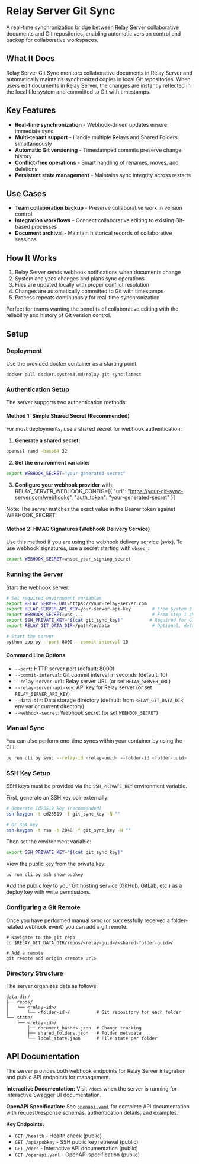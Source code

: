 # Relay Server Git Sync

A real-time synchronization bridge between Relay Server collaborative documents and Git repositories, enabling automatic version control and backup for collaborative workspaces.

## What It Does

Relay Server Git Sync monitors collaborative documents in Relay Server and automatically maintains synchronized copies in local Git repositories. When users edit documents in Relay Server, the changes are instantly reflected in the local file system and committed to Git with timestamps.

## Key Features

- **Real-time synchronization** - Webhook-driven updates ensure immediate sync
- **Multi-tenant support** - Handle multiple Relays and Shared Folders simultaneously  
- **Automatic Git versioning** - Timestamped commits preserve change history
- **Conflict-free operations** - Smart handling of renames, moves, and deletions
- **Persistent state management** - Maintains sync integrity across restarts

## Use Cases

- **Team collaboration backup** - Preserve collaborative work in version control
- **Integration workflows** - Connect collaborative editing to existing Git-based processes
- **Document archival** - Maintain historical records of collaborative sessions

## How It Works

1. Relay Server sends webhook notifications when documents change
2. System analyzes changes and plans sync operations
3. Files are updated locally with proper conflict resolution
4. Changes are automatically committed to Git with timestamps
5. Process repeats continuously for real-time synchronization

Perfect for teams wanting the benefits of collaborative editing with the reliability and history of Git version control.

## Setup

### Deployment

Use the provided docker container as a starting point.

```
docker pull docker.system3.md/relay-git-sync:latest
```

### Authentication Setup

The server supports two authentication methods:

#### Method 1: Simple Shared Secret (Recommended)

For most deployments, use a shared secret for webhook authentication:

1. **Generate a shared secret:**

```bash
openssl rand -base64 32
```

2. **Set the environment variable:**

```bash
export WEBHOOK_SECRET="your-generated-secret"
```

3. **Configure your webhook provider** with:
   RELAY_SERVER_WEBHOOK_CONFIG=[{
   "url": "https://your-git-sync-server.com/webhooks",
   "auth_token": "your-generated-secret"
   }]

Note: The server matches the exact value in the Bearer token against WEBHOOK_SECRET.

#### Method 2: HMAC Signatures (Webhook Delivery Service)

Use this method if you are using the webhook delivery service (svix).
To use webhook signatures, use a secret starting with `whsec_`:

```bash
export WEBHOOK_SECRET=whsec_your_signing_secret
```

### Running the Server

Start the webhook server:

```bash
# Set required environment variables
export RELAY_SERVER_URL=https://your-relay-server.com
export RELAY_SERVER_API_KEY=your-server-api-key        # From System 3 team
export WEBHOOK_SECRET=whs_...                          # From step 1 above
export SSH_PRIVATE_KEY="$(cat git_sync_key)"          # Required for Git push operations
export RELAY_GIT_DATA_DIR=/path/to/data                # Optional, defaults to current directory

# Start the server
python app.py --port 8000 --commit-interval 10
```

#### Command Line Options

- `--port`: HTTP server port (default: 8000)
- `--commit-interval`: Git commit interval in seconds (default: 10)
- `--relay-server-url`: Relay server URL (or set `RELAY_SERVER_URL`)
- `--relay-server-api-key`: API key for Relay server (or set `RELAY_SERVER_API_KEY`)
- `--data-dir`: Data storage directory (default: from `RELAY_GIT_DATA_DIR` env var or current directory)
- `--webhook-secret`: Webhook secret (or set `WEBHOOK_SECRET`)

### Manual Sync

You can also perform one-time syncs within your container by using the CLI:

```bash
uv run cli.py sync --relay-id <relay-uuid> --folder-id <folder-uuid>
```

### SSH Key Setup

SSH keys must be provided via the `SSH_PRIVATE_KEY` environment variable.

First, generate an SSH key pair externally:

```bash
# Generate Ed25519 key (recommended)
ssh-keygen -t ed25519 -f git_sync_key -N ""

# Or RSA key
ssh-keygen -t rsa -b 2048 -f git_sync_key -N ""
```

Then set the environment variable:

```bash
export SSH_PRIVATE_KEY="$(cat git_sync_key)"
```

View the public key from the private key:

```bash
uv run cli.py ssh show-pubkey
```

Add the public key to your Git hosting service (GitHub, GitLab, etc.) as a deploy key with write permissions.

### Configuring a Git Remote

Once you have performed manual sync (or successfully received a folder-related webhook event) you can add a git remote.

```
# Navigate to the git repo
cd $RELAY_GIT_DATA_DIR/repos/<relay-guid>/<shared-folder-guid>/

# Add a remote
git remote add origin <remote url>
```

### Directory Structure

The server organizes data as follows:

```
data-dir/
├── repos/
│   └── <relay-id>/
│       └── <folder-id>/          # Git repository for each folder
└── state/
    └── <relay-id>/
        ├── document_hashes.json  # Change tracking
        ├── shared_folders.json   # Folder metadata
        └── local_state.json      # File state per folder
```

## API Documentation

The server provides both webhook endpoints for Relay Server integration and public API endpoints for management.

**Interactive Documentation:** Visit `/docs` when the server is running for interactive Swagger UI documentation.

**OpenAPI Specification:** See [`openapi.yaml`](./openapi.yaml) for complete API documentation with request/response schemas, authentication details, and examples.

**Key Endpoints:**
- `GET /health` - Health check (public)  
- `GET /api/pubkey` - SSH public key retrieval (public)
- `GET /docs` - Interactive API documentation (public)
- `GET /openapi.yaml` - OpenAPI specification (public)
